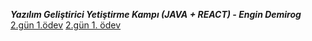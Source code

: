 *****Yazılım Geliştirici Yetiştirme Kampı (JAVA + REACT) - Engin Demirog*****
[2.gün 1.ödev](docs/oopIntroDayTwoWorkOne.md)
[2.gün 1. ödev ](https://github.com/cceydae/JavaReactSoftwareDeveloperCamp/tree/main/oopIntroDayTwoWorkOne/src/oopIntroDayTwoWorkOne)
